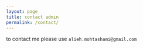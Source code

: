 ```yaml
---
layout: page
title: contact admin
permalink: /contact/
---
```


to contact me please use `alieh.mohtashami@gmail.com`
